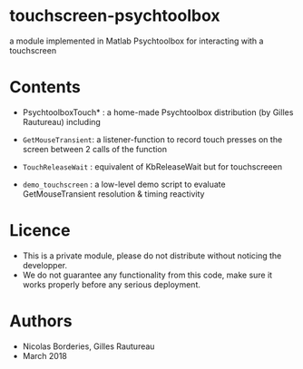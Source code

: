 # touchscreen-psychtoolbox
a module implemented in Matlab Psychtoolbox for interacting with a touchscreen

# Contents

* PsychtoolboxTouch* : a home-made Psychtoolbox distribution (by Gilles Rautureau) including 
* `GetMouseTransient`: a listener-function to record touch presses on the screen between 2 calls of the function

* `TouchReleaseWait` : equivalent of KbReleaseWait but for touchscreeen
* `demo_touchscreen` : a low-level demo script to evaluate GetMouseTransient resolution & timing reactivity


# Licence
- This is a private module, please do not distribute without noticing the developper.
- We do not guarantee any functionality from this code, make sure it works properly before any serious deployment.

# Authors
- Nicolas Borderies, Gilles Rautureau
- March 2018
